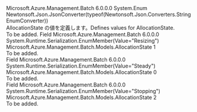 <Type Name="AllocationState" FullName="Microsoft.Azure.Management.Batch.Models.AllocationState">
  <TypeSignature Language="C#" Value="public enum AllocationState" />
  <TypeSignature Language="ILAsm" Value=".class public auto ansi sealed AllocationState extends System.Enum" />
  <TypeSignature Language="DocId" Value="T:Microsoft.Azure.Management.Batch.Models.AllocationState" />
  <TypeSignature Language="VB.NET" Value="Public Enum AllocationState" />
  <TypeSignature Language="F#" Value="type AllocationState = " />
  <AssemblyInfo>
    <AssemblyName>Microsoft.Azure.Management.Batch</AssemblyName>
    <AssemblyVersion>6.0.0.0</AssemblyVersion>
  </AssemblyInfo>
  <Base>
    <BaseTypeName>System.Enum</BaseTypeName>
  </Base>
  <Attributes>
    <Attribute>
      <AttributeName>Newtonsoft.Json.JsonConverter(typeof(Newtonsoft.Json.Converters.StringEnumConverter))</AttributeName>
    </Attribute>
  </Attributes>
  <Docs>
    <summary>
            <span data-ttu-id="751a4-101">AllocationState の値を定義します。</span><span class="sxs-lookup"><span data-stu-id="751a4-101">Defines values for AllocationState.</span></span>
            </summary>
    <remarks>To be added.</remarks>
  </Docs>
  <Members>
    <Member MemberName="Resizing">
      <MemberSignature Language="C#" Value="Resizing" />
      <MemberSignature Language="ILAsm" Value=".field public static literal valuetype Microsoft.Azure.Management.Batch.Models.AllocationState Resizing = int32(1)" />
      <MemberSignature Language="DocId" Value="F:Microsoft.Azure.Management.Batch.Models.AllocationState.Resizing" />
      <MemberSignature Language="VB.NET" Value="Resizing" />
      <MemberSignature Language="F#" Value="Resizing = 1" Usage="Microsoft.Azure.Management.Batch.Models.AllocationState.Resizing" />
      <MemberType>Field</MemberType>
      <AssemblyInfo>
        <AssemblyName>Microsoft.Azure.Management.Batch</AssemblyName>
        <AssemblyVersion>6.0.0.0</AssemblyVersion>
      </AssemblyInfo>
      <Attributes>
        <Attribute>
          <AttributeName>System.Runtime.Serialization.EnumMember(Value="Resizing")</AttributeName>
        </Attribute>
      </Attributes>
      <ReturnValue>
        <ReturnType>Microsoft.Azure.Management.Batch.Models.AllocationState</ReturnType>
      </ReturnValue>
      <MemberValue>1</MemberValue>
      <Docs>
        <summary>To be added.</summary>
      </Docs>
    </Member>
    <Member MemberName="Steady">
      <MemberSignature Language="C#" Value="Steady" />
      <MemberSignature Language="ILAsm" Value=".field public static literal valuetype Microsoft.Azure.Management.Batch.Models.AllocationState Steady = int32(0)" />
      <MemberSignature Language="DocId" Value="F:Microsoft.Azure.Management.Batch.Models.AllocationState.Steady" />
      <MemberSignature Language="VB.NET" Value="Steady" />
      <MemberSignature Language="F#" Value="Steady = 0" Usage="Microsoft.Azure.Management.Batch.Models.AllocationState.Steady" />
      <MemberType>Field</MemberType>
      <AssemblyInfo>
        <AssemblyName>Microsoft.Azure.Management.Batch</AssemblyName>
        <AssemblyVersion>6.0.0.0</AssemblyVersion>
      </AssemblyInfo>
      <Attributes>
        <Attribute>
          <AttributeName>System.Runtime.Serialization.EnumMember(Value="Steady")</AttributeName>
        </Attribute>
      </Attributes>
      <ReturnValue>
        <ReturnType>Microsoft.Azure.Management.Batch.Models.AllocationState</ReturnType>
      </ReturnValue>
      <MemberValue>0</MemberValue>
      <Docs>
        <summary>To be added.</summary>
      </Docs>
    </Member>
    <Member MemberName="Stopping">
      <MemberSignature Language="C#" Value="Stopping" />
      <MemberSignature Language="ILAsm" Value=".field public static literal valuetype Microsoft.Azure.Management.Batch.Models.AllocationState Stopping = int32(2)" />
      <MemberSignature Language="DocId" Value="F:Microsoft.Azure.Management.Batch.Models.AllocationState.Stopping" />
      <MemberSignature Language="VB.NET" Value="Stopping" />
      <MemberSignature Language="F#" Value="Stopping = 2" Usage="Microsoft.Azure.Management.Batch.Models.AllocationState.Stopping" />
      <MemberType>Field</MemberType>
      <AssemblyInfo>
        <AssemblyName>Microsoft.Azure.Management.Batch</AssemblyName>
        <AssemblyVersion>6.0.0.0</AssemblyVersion>
      </AssemblyInfo>
      <Attributes>
        <Attribute>
          <AttributeName>System.Runtime.Serialization.EnumMember(Value="Stopping")</AttributeName>
        </Attribute>
      </Attributes>
      <ReturnValue>
        <ReturnType>Microsoft.Azure.Management.Batch.Models.AllocationState</ReturnType>
      </ReturnValue>
      <MemberValue>2</MemberValue>
      <Docs>
        <summary>To be added.</summary>
      </Docs>
    </Member>
  </Members>
</Type>